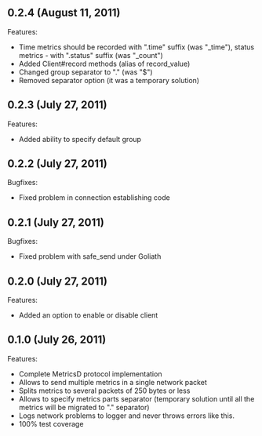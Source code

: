 ## 0.2.4 (August 11, 2011)

Features:

  - Time metrics should be recorded with ".time" suffix (was "\_time"), status metrics - with ".status" suffix (was "_count")
  - Added Client#record methods (alias of record_value)
  - Changed group separator to "." (was "$")
  - Removed separator option (it was a temporary solution)

## 0.2.3 (July 27, 2011)

Features:

  - Added ability to specify default group

## 0.2.2 (July 27, 2011)

Bugfixes:

  - Fixed problem in connection establishing code

## 0.2.1 (July 27, 2011)

Bugfixes:

  - Fixed problem with safe_send under Goliath

## 0.2.0 (July 27, 2011)

Features:

  - Added an option to enable or disable client

## 0.1.0 (July 26, 2011)

Features:

  - Complete MetricsD protocol implementation
  - Allows to send multiple metrics in a single network packet
  - Splits metrics to several packets of 250 bytes or less
  - Allows to specify metrics parts separator (temporary solution until all the metrics will be migrated to "." separator)
  - Logs network problems to logger and never throws errors like this.
  - 100% test coverage